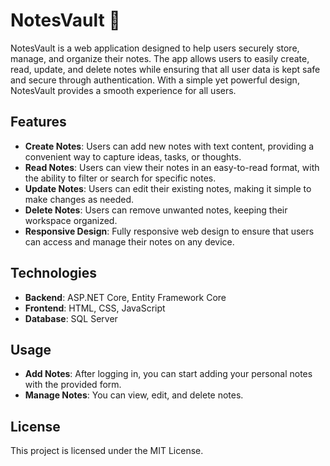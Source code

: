 # NotesVault 📌

NotesVault is a web application designed to help users securely store, manage, and organize their notes. The app allows users to easily create, read, update, and delete notes while ensuring that all user data is kept safe and secure through authentication. With a simple yet powerful design, NotesVault provides a smooth experience for all users.

## Features

- **Create Notes**: Users can add new notes with text content, providing a convenient way to capture ideas, tasks, or thoughts.
- **Read Notes**: Users can view their notes in an easy-to-read format, with the ability to filter or search for specific notes.
- **Update Notes**: Users can edit their existing notes, making it simple to make changes as needed.
- **Delete Notes**: Users can remove unwanted notes, keeping their workspace organized.
- **Responsive Design**: Fully responsive web design to ensure that users can access and manage their notes on any device.

## Technologies

- **Backend**: ASP.NET Core, Entity Framework Core
- **Frontend**: HTML, CSS, JavaScript
- **Database**: SQL Server

## Usage

- **Add Notes**: After logging in, you can start adding your personal notes with the provided form.
- **Manage Notes**: You can view, edit, and delete notes.

## License

This project is licensed under the MIT License.